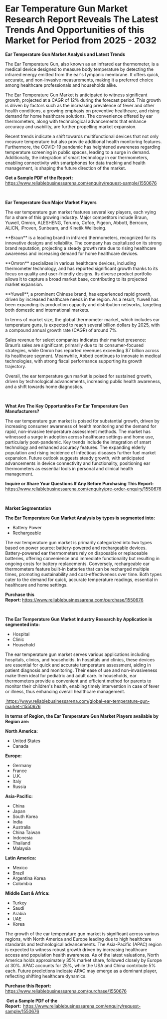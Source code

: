 <p><h1>Ear Temperature Gun Market Research Report Reveals The Latest Trends And Opportunities of this Market for Period from 2025 - 2032</h1></p><p><strong>Ear Temperature Gun Market Analysis and Latest Trends</strong></p>
<p><p>The Ear Temperature Gun, also known as an infrared ear thermometer, is a medical device designed to measure body temperature by detecting the infrared energy emitted from the ear's tympanic membrane. It offers quick, accurate, and non-invasive measurements, making it a preferred choice among healthcare professionals and households alike.</p><p>The Ear Temperature Gun Market is anticipated to witness significant growth, projected at a CAGR of 12% during the forecast period. This growth is driven by factors such as the increasing prevalence of fever and other health conditions, a growing emphasis on preventive healthcare, and rising demand for home healthcare solutions. The convenience offered by ear thermometers, along with technological advancements that enhance accuracy and usability, are further propelling market expansion.</p><p>Recent trends indicate a shift towards multifunctional devices that not only measure temperature but also provide additional health monitoring features. Furthermore, the COVID-19 pandemic has heightened awareness regarding temperature screening in public spaces, leading to a surge in demand. Additionally, the integration of smart technology in ear thermometers, enabling connectivity with smartphones for data tracking and health management, is shaping the future direction of the market.</p></p>
<p><strong>Get a Sample PDF of the Report:&nbsp;</strong> <a href="https://www.reliablebusinessarena.com/enquiry/request-sample/1550676?utm_campaign=3253&utm_medium=2&utm_source=Github&utm_content=ia&utm_term=16042025&utm_id=ear-temperature-gun">https://www.reliablebusinessarena.com/enquiry/request-sample/1550676</a></p>
<p>&nbsp;</p>
<p><strong>Ear Temperature Gun Major Market Players</strong></p>
<p><p>The ear temperature gun market features several key players, each vying for a share of this growing industry. Major competitors include Braun, Yuwell, Omron, ALESHENG, Terumo, Cofoe, Pigeon, Abbott, Berrcom, ALiCN, iProven, Sunbeam, and Kinetik Wellbeing. </p><p>**Braun** is a leading brand in infrared thermometers, recognized for its innovative designs and reliability. The company has capitalized on its strong brand reputation, projecting a steady growth rate due to rising healthcare awareness and increasing demand for home healthcare devices. </p><p>**Omron** specializes in various healthcare devices, including thermometer technology, and has reported significant growth thanks to its focus on quality and user-friendly designs. Its diverse product portfolio allows it to capture a broad market base, contributing to its projected market expansion.</p><p>**Yuwell**, a prominent Chinese brand, has experienced rapid growth, driven by increased healthcare needs in the region. As a result, Yuwell has been expanding its production capacity and distribution networks, targeting both domestic and international markets.</p><p>In terms of market size, the global thermometer market, which includes ear temperature guns, is expected to reach several billion dollars by 2025, with a compound annual growth rate (CAGR) of around 7%. </p><p>Sales revenue for select companies indicates their market presence: Braun’s sales are significant, primarily due to its consumer-focused strategies, while Omron has reported revenues exceeding $7 billion across its healthcare segment. Meanwhile, Abbott continues to innovate in medical technologies, with strong fiscal performance supporting its growth trajectory.</p><p>Overall, the ear temperature gun market is poised for sustained growth, driven by technological advancements, increasing public health awareness, and a shift towards home diagnostics.</p></p>
<p>&nbsp;</p>
<p><strong>What Are The Key Opportunities For Ear Temperature Gun Manufacturers?</strong></p>
<p><p>The ear temperature gun market is poised for substantial growth, driven by increasing consumer awareness of health monitoring and the demand for rapid, non-invasive temperature assessment methods. The market has witnessed a surge in adoption across healthcare settings and home use, particularly post-pandemic. Key trends include the integration of smart technology and enhanced accuracy features. The expanding elderly population and rising incidence of infectious diseases further fuel market expansion. Future outlook suggests steady growth, with anticipated advancements in device connectivity and functionality, positioning ear thermometers as essential tools in personal and clinical health management.</p></p>
<p><strong>Inquire or Share Your Questions If Any Before Purchasing This Report:</strong> <a href="https://www.reliablebusinessarena.com/enquiry/pre-order-enquiry/1550676?utm_campaign=3253&utm_medium=2&utm_source=Github&utm_content=ia&utm_term=16042025&utm_id=ear-temperature-gun">https://www.reliablebusinessarena.com/enquiry/pre-order-enquiry/1550676</a></p>
<p>&nbsp;</p>
<p><strong>Market Segmentation</strong></p>
<p><strong>The Ear Temperature Gun Market Analysis by types is segmented into:</strong></p>
<p><ul><li>Battery Power</li><li>Rechargeable</li></ul></p>
<p><p>The ear temperature gun market is primarily categorized into two types based on power source: battery-powered and rechargeable devices. Battery-powered ear thermometers rely on disposable or replaceable batteries, offering convenience and immediate functionality but resulting in ongoing costs for battery replacements. Conversely, rechargeable ear thermometers feature built-in batteries that can be recharged multiple times, promoting sustainability and cost-effectiveness over time. Both types cater to the demand for quick, accurate temperature readings, essential in healthcare and home settings.</p></p>
<p><strong>Purchase this Report:&nbsp;</strong><a href="https://www.reliablebusinessarena.com/purchase/1550676?utm_campaign=3253&utm_medium=2&utm_source=Github&utm_content=ia&utm_term=16042025&utm_id=ear-temperature-gun">https://www.reliablebusinessarena.com/purchase/1550676</a></p>
<p>&nbsp;</p>
<p><strong>The Ear Temperature Gun Market Industry Research by Application is segmented into:</strong></p>
<p><ul><li>Hospital</li><li>Clinic</li><li>Household</li></ul></p>
<p><p>The ear temperature gun market serves various applications including hospitals, clinics, and households. In hospitals and clinics, these devices are essential for quick and accurate temperature assessment, aiding in patient diagnosis and monitoring. Their ease of use and non-invasiveness make them ideal for pediatric and adult care. In households, ear thermometers provide a convenient and efficient method for parents to monitor their children's health, enabling timely intervention in case of fever or illness, thus enhancing overall healthcare management.</p></p>
<p><a href="https://www.reliablebusinessarena.com/global-ear-temperature-gun-market-r1550676?utm_campaign=3253&utm_medium=2&utm_source=Github&utm_content=ia&utm_term=16042025&utm_id=ear-temperature-gun">&nbsp;https://www.reliablebusinessarena.com/global-ear-temperature-gun-market-r1550676</a></p>
<p><strong>In terms of Region, the Ear Temperature Gun Market Players available by Region are:</strong></p>
<p>
    <p> <strong> North America: </strong>
        <ul>
            <li>United States</li>
            <li>Canada</li>
        </ul>
        </p> 
    <p> <strong> Europe: </strong>
        <ul>
            <li>Germany</li>
            <li>France</li>
            <li>U.K.</li>
            <li>Italy</li>
            <li>Russia</li>
        </ul>
        </p> 
    <p> <strong> Asia-Pacific: </strong>
        <ul>
            <li>China</li>
            <li>Japan</li>
            <li>South Korea</li>
            <li>India</li>
            <li>Australia</li>
            <li>China Taiwan</li>
            <li>Indonesia</li>
            <li>Thailand</li>
            <li>Malaysia</li>
        </ul>
        </p> 
    <p> <strong> Latin America: </strong>
        <ul>
            <li>Mexico</li>
            <li>Brazil</li>
            <li>Argentina Korea</li>
            <li>Colombia</li>
        </ul>
        </p> 
    <p> <strong> Middle East & Africa: </strong>
        <ul>
            <li>Turkey</li>
            <li>Saudi</li>
            <li>Arabia</li>
            <li>UAE</li>
            <li>Korea</li>
        </ul>
    </p>
    </p>
<p><p>The growth of the ear temperature gun market is significant across various regions, with North America and Europe leading due to high healthcare standards and technological advancements. The Asia-Pacific (APAC) region is expected to witness robust growth driven by increasing healthcare access and population health awareness. As of the latest valuations, North America holds approximately 35% market share, followed closely by Europe at 30%. APAC accounts for 25%, while the USA and China contribute 5% each. Future predictions indicate APAC may emerge as a dominant player, reflecting shifting healthcare dynamics.</p></p>
<p><strong>Purchase this Report: </strong><a href="https://www.reliablebusinessarena.com/purchase/1550676?utm_campaign=3253&utm_medium=2&utm_source=Github&utm_content=ia&utm_term=16042025&utm_id=ear-temperature-gun">https://www.reliablebusinessarena.com/purchase/1550676</a></p>
<p>&nbsp;<strong>Get a Sample PDF of the Report:&nbsp;&nbsp;</strong><a href="https://www.reliablebusinessarena.com/enquiry/request-sample/1550676?utm_campaign=3253&utm_medium=2&utm_source=Github&utm_content=ia&utm_term=16042025&utm_id=ear-temperature-gun">https://www.reliablebusinessarena.com/enquiry/request-sample/1550676</a></p>
<p><strong></strong></p>
<p><p></p><p></p><p></p></p>